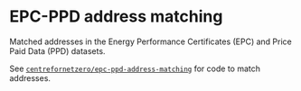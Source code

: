 # EPC-PPD address matching

Matched addresses in the Energy Performance Certificates (EPC) and Price Paid Data (PPD) datasets.

See [`centrefornetzero/epc-ppd-address-matching`](https://github.com/centrefornetzero/epc-ppd-address-matching) for code to match addresses.
